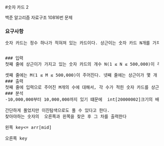 #숫자 카드 2
<p>
백준 알고리즘 자료구조 10816번 문제
</p>

### 요구사항
<pre>
숫자 카드는 정수 하나가 적혀져 있는 카드이다. 상근이는 숫자 카드 N개를 가지고 있다. 정수 M개가 주어졌을 때, 이 수가 적혀있는 숫자 카드를 상근이가 몇 개 가지고 있는지 구하는 프로그램을 작성하시오.
<pre>

### 입력
첫째 줄에 상근이가 가지고 있는 숫자 카드의 개수 N(1 ≤ N ≤ 500,000)이 주어진다. 둘째 줄에는 숫자 카드에 적혀있는 정수가 주어진다. 숫자 카드에 적혀있는 수는 -10,000,000보다 크거나 같고, 10,000,000보다 작거나 같다.

셋째 줄에는 M(1 ≤ M ≤ 500,000)이 주어진다. 넷째 줄에는 상근이가 몇 개 가지고 있는 숫자 카드인지 구해야 할 M개의 정수가 주어지며, 이 수는 공백으로 구분되어져 있다. 이 수도 -10,000,000보다 크거나 같고, 10,000,000보다 작거나 같다.
### 출력
첫째 줄에 입력으로 주어진 M개의 수에 대해서, 각 수가 적힌 숫자 카드를 상근이가 몇 개 가지고 있는지를 공백으로 구분해 출력한다.
### 분석
-10,000,000부터 10,000,000까지 있기 떄문에  int[20000002]크기의 배열을 선언하고 입력 들어오는 크기+10000001의 인덱스의 내용을 1씩 증가 시킨 후 출력한다.

간단하게 풀었지만 이진탐색으로도 풀 수 있다고 한다.
찾아야하는 숫자의  오른쪽과 왼쪽을 찾은 후 그 차를 출력한다

왼쪽 key<= arr[mid]

오른쪽 key<arr[mid]

0+6/2

3인덱스는 2

2<2

1+3 + 6/2= 5
5인덱스는 4

4+4/2 = 4
4인덱스는 4 종료
1 1 2 2 2 4 5 


###참고
https://st-lab.tistory.com/267